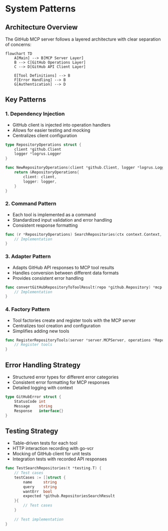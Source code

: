 # System Patterns

## Architecture Overview

The GitHub MCP server follows a layered architecture with clear separation of concerns:

```mermaid
flowchart TD
    A[Main] --> B[MCP Server Layer]
    B --> C[GitHub Operations Layer]
    C --> D[GitHub API Client Layer]
    
    E[Tool Definitions] --> B
    F[Error Handling] --> B
    G[Authentication] --> D
```

## Key Patterns

### 1. Dependency Injection

- GitHub client is injected into operation handlers
- Allows for easier testing and mocking
- Centralizes client configuration

```go
type RepositoryOperations struct {
    client *github.Client
    logger *logrus.Logger
}

func NewRepositoryOperations(client *github.Client, logger *logrus.Logger) *RepositoryOperations {
    return &RepositoryOperations{
        client: client,
        logger: logger,
    }
}
```

### 2. Command Pattern

- Each tool is implemented as a command
- Standardized input validation and error handling
- Consistent response formatting

```go
func (r *RepositoryOperations) SearchRepositories(ctx context.Context, query string, page, perPage int) (*mcp.CallToolResult, error) {
    // Implementation
}
```

### 3. Adapter Pattern

- Adapts GitHub API responses to MCP tool results
- Handles conversion between different data formats
- Provides consistent error handling

```go
func convertGitHubRepositoryToToolResult(repo *github.Repository) *mcp.CallToolResult {
    // Implementation
}
```

### 4. Factory Pattern

- Tool factories create and register tools with the MCP server
- Centralizes tool creation and configuration
- Simplifies adding new tools

```go
func RegisterRepositoryTools(server *server.MCPServer, operations *RepositoryOperations) {
    // Register tools
}
```

## Error Handling Strategy

- Structured error types for different error categories
- Consistent error formatting for MCP responses
- Detailed logging with context

```go
type GitHubError struct {
    StatusCode int
    Message    string
    Response   interface{}
}
```

## Testing Strategy

- Table-driven tests for each tool
- HTTP interaction recording with go-vcr
- Mocking of GitHub client for unit tests
- Integration tests with recorded API responses

```go
func TestSearchRepositories(t *testing.T) {
    // Test cases
    testCases := []struct {
        name     string
        query    string
        wantErr  bool
        expected *github.RepositoriesSearchResult
    }{
        // Test cases
    }
    
    // Test implementation
}
